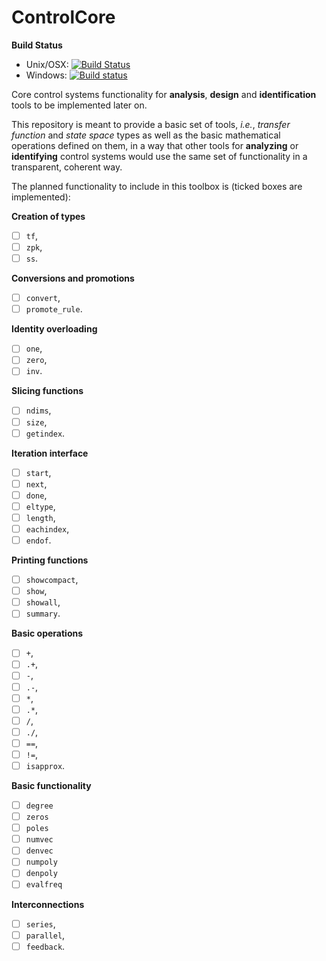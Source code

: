 # ControlCore

**Build Status**

-  Unix/OSX: [![Build Status][travis-ci-img]][travis-ci-link]
-  Windows: [![Build status][appveyor-ci-img]][appveyor-ci-link]

Core control systems functionality for **analysis**, **design** and
**identification** tools to be implemented later on.

This repository is meant to provide a basic set of tools, *i.e.*, *transfer
function* and *state space* types as well as the basic mathematical operations
defined on them, in a way that other tools for **analyzing** or **identifying**
control systems would use the same set of functionality in a transparent,
coherent way.

The planned functionality to include in this toolbox is (ticked boxes are
implemented):

**Creation of types**

- [ ] `tf`,
- [ ] `zpk`,
- [ ] `ss`.

**Conversions and promotions**

- [ ] `convert`,
- [ ] `promote_rule`.

**Identity overloading**

- [ ] `one`,
- [ ] `zero`,
- [ ] `inv`.

**Slicing functions**

- [ ] `ndims`,
- [ ] `size`,
- [ ] `getindex`.

**Iteration interface**

- [ ] `start`,
- [ ] `next`,
- [ ] `done`,
- [ ] `eltype`,
- [ ] `length`,
- [ ] `eachindex`,
- [ ] `endof`.

**Printing functions**

- [ ] `showcompact`,
- [ ] `show`,
- [ ] `showall`,
- [ ] `summary`.

**Basic operations**

- [ ] `+`,
- [ ] `.+`,
- [ ] `-`,
- [ ] `.-`,
- [ ] `*`,
- [ ] `.*`,
- [ ] `/`,
- [ ] `./`,
- [ ] `==`,
- [ ] `!=`,
- [ ] `isapprox`.

**Basic functionality**

- [ ] `degree`
- [ ] `zeros`
- [ ] `poles`
- [ ] `numvec`
- [ ] `denvec`
- [ ] `numpoly`
- [ ] `denpoly`
- [ ] `evalfreq`

**Interconnections**

- [ ] `series`,
- [ ] `parallel`,
- [ ] `feedback`.

[travis-ci-img]: https://travis-ci.org/KTH-AC/ControlCore.jl.svg?branch=master
[travis-ci-link]: https://travis-ci.org/KTH-AC/ControlCore.jl
[appveyor-ci-img]: https://ci.appveyor.com/api/projects/status/geqrrlwve5ycjh0a/branch/master?svg=true
[appveyor-ci-link]: https://ci.appveyor.com/project/aytekinar/controlcore-jl/branch/master
